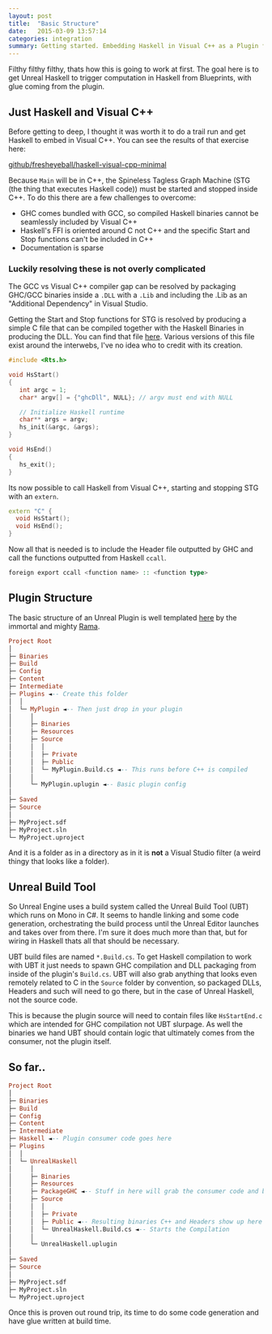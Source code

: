 ```yaml
---
layout: post
title:  "Basic Structure"
date:   2015-03-09 13:57:14
categories: integration
summary: Getting started. Embedding Haskell in Visual C++ as a Plugin for <br/> Unreal Engine 4.
---
```


Filthy filthy filthy, thats how this is going to work at first. The goal here is to get Unreal Haskell to trigger computation in Haskell from Blueprints, with glue coming from the plugin.

## Just Haskell and Visual C++

Before getting to deep, I thought it was worth it to do a trail run and get Haskell to embed in Visual C++. You can see the results of that exercise here:

[github/fresheyeball/haskell-visual-cpp-minimal](https://github.com/Fresheyeball/haskell-visual-cpp-minimal)

Because `Main` will be in C++, the Spineless Tagless Graph Machine (STG (the thing that executes Haskell code)) must be started and stopped inside C++. To do this there are a few challenges to overcome:

- GHC comes bundled with GCC, so compiled Haskell binaries cannot be seamlessly included by Visual C++
- Haskell's FFI is oriented around C not C++ and the specific Start and Stop functions can't be included in C++
- Documentation is sparse

### Luckily resolving these is not overly complicated

The GCC vs Visual C++ compiler gap can be resolved by packaging GHC/GCC binaries inside a `.DLL` with a `.Lib` and including the .Lib as an "Additional Dependency" in Visual Studio.

Getting the Start and Stop functions for STG is resolved by producing a simple C file that can be compiled together with the Haskell Binaries in producing the DLL. You can find that file [here](https://github.com/Fresheyeball/haskell-visual-cpp-minimal/blob/master/CPPHaskellSimple/HsStartEnd.c). Various versions of this file exist around the interwebs, I've no idea who to credit with its creation.

```C
#include <Rts.h>

void HsStart()
{
   int argc = 1;
   char* argv[] = {"ghcDll", NULL}; // argv must end with NULL

   // Initialize Haskell runtime
   char** args = argv;
   hs_init(&argc, &args);
}

void HsEnd()
{
   hs_exit();
}
```

Its now possible to call Haskell from Visual C++, starting and stopping STG with an `extern`.

```C++
extern "C" {
  void HsStart();
  void HsEnd();
}
```

Now all that is needed is to include the Header file outputted by GHC and call the functions outputted from Haskell `ccall`.

```haskell
foreign export ccall <function name> :: <function type>
```

## Plugin Structure

The basic structure of an Unreal Plugin is well templated [here](https://wiki.unrealengine.com/Plugin,_Functional_Code_Template_For_You) by the immortal and mighty [Rama](http://evernewjoy.net/).

```haskell
Project Root
│
├─ Binaries
├─ Build
├─ Config
├─ Content
├─ Intermediate 
├─ Plugins ◄-- Create this folder
│  │
│  └─ MyPlugin ◄-- Then just drop in your plugin
│     │
│     ├─ Binaries
│     ├─ Resources
│     ├─ Source
│     │  │
│     │  ├─ Private 
│     │  ├─ Public
│     │  └─ MyPlugin.Build.cs ◄-- This runs before C++ is compiled
│     │  
│     └─ MyPlugin.uplugin ◄-- Basic plugin config
│
├─ Saved 
├─ Source
│
├─ MyProject.sdf
├─ MyProject.sln
└─ MyProject.uproject
```

And it is a folder as in a directory as in it is **not** a Visual Studio filter (a weird thingy that looks like a folder).

## Unreal Build Tool

So Unreal Engine uses a build system called the Unreal Build Tool (UBT) which runs on Mono in C#. It seems to handle linking and some code generation, orchestrating the build process until the Unreal Editor launches and takes over from there. I'm sure it does much more than that, but for wiring in Haskell thats all that should be necessary. 

UBT build files are named `*.Build.cs`. To get Haskell compilation to work with UBT it just needs to spawn GHC compilation and DLL packaging from inside of the plugin's `Build.cs`. UBT will also grab anything that looks even remotely related to C in the `Source` folder by convention, so packaged DLLs, Headers and such will need to go there, but in the case of Unreal Haskell, not the source code. 

This is because the plugin source will need to contain files like `HsStartEnd.c` which are intended for GHC compilation not UBT slurpage. As well the binaries we hand UBT should contain logic that ultimately comes from the consumer, not the plugin itself.

## So far..

```haskell
Project Root
│
├─ Binaries
├─ Build
├─ Config
├─ Content
├─ Intermediate 
├─ Haskell ◄-- Plugin consumer code goes here
├─ Plugins
│  │
│  └─ UnrealHaskell
│     │
│     ├─ Binaries
│     ├─ Resources
│     ├─ PackageGHC ◄-- Stuff in here will grab the consumer code and build
│     ├─ Source
│     │  │
│     │  ├─ Private 
│     │  ├─ Public ◄-- Resulting binaries C++ and Headers show up here
│     │  └─ UnrealHaskell.Build.cs ◄-- Starts the Compilation
│     │  
│     └─ UnrealHaskell.uplugin
│
├─ Saved 
├─ Source
│
├─ MyProject.sdf
├─ MyProject.sln
└─ MyProject.uproject
```

Once this is proven out round trip, its time to do some code generation and have glue written at build time.